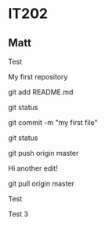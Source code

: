 # IT202
## Matt

Test

My first repository

git add README.md

git status

git commit -m "my first file"

git status

git push origin master



Hi another edit!


git pull origin master

Test



Test 3


